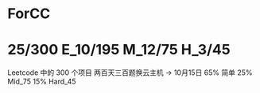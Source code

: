 # ForCC
# 25/300 E_10/195 M_12/75 H_3/45
Leetcode 中的 300 个项目 
两百天三百题换云主机 -> 10月15日 
65% 简单 25% Mid_75 15% Hard_45
